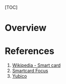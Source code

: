[TOC]

# Overview

# References
1. [Wikipedia - Smart card][1]
2. [Smartcard Focus][2]
3. [Yubico][3]

[1]: https://en.wikipedia.org/wiki/Smart_card "Wikipedia - Smart Card"
[2]: http://www.smartcardfocus.com/ "Smartcard Focus"
[3]: https://www.yubico.com/ "Yubico"
[4]: https://www.nitrokey.com/ "Nitrokey"
[5]: https://en.wikipedia.org/wiki/OpenPGP_card "OpenPGP card"
[6]: https://www.gnupg.org/howtos/card-howto/en/smartcard-howto.html "SmartCard HowTo"
